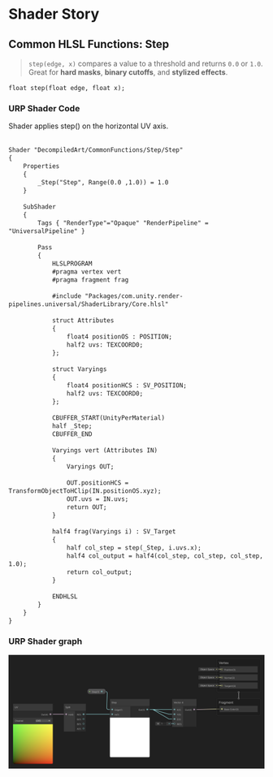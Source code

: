 # Shader Story

## Common HLSL Functions: Step

> `step(edge, x)` compares a value to a threshold and returns `0.0` or `1.0`.  
> Great for **hard masks**, **binary cutoffs**, and **stylized effects**.

```hlsl
float step(float edge, float x);
```


### URP Shader Code
Shader applies step() on the horizontal UV axis.

```hlsl

Shader "DecompiledArt/CommonFunctions/Step/Step"
{
    Properties
    {
        _Step("Step", Range(0.0 ,1.0)) = 1.0
    }

    SubShader
    {
        Tags { "RenderType"="Opaque" "RenderPipeline" = "UniversalPipeline" }

        Pass
        {
            HLSLPROGRAM
            #pragma vertex vert
            #pragma fragment frag

            #include "Packages/com.unity.render-pipelines.universal/ShaderLibrary/Core.hlsl"

            struct Attributes
            {
                float4 positionOS : POSITION;
                half2 uvs: TEXCOORD0;
            };

            struct Varyings
            {
                float4 positionHCS : SV_POSITION;
                half2 uvs: TEXCOORD0;
            };

            CBUFFER_START(UnityPerMaterial)
            half _Step;
            CBUFFER_END

            Varyings vert (Attributes IN)
            {
                Varyings OUT;

                OUT.positionHCS = TransformObjectToHClip(IN.positionOS.xyz);
                OUT.uvs = IN.uvs;
                return OUT;
            }

            half4 frag(Varyings i) : SV_Target
            {
                half col_step = step(_Step, i.uvs.x);
                half4 col_output = half4(col_step, col_step, col_step, 1.0);
                return col_output;
            }

            ENDHLSL
        }
    }
}
```

### URP Shader graph
<p align="center">
<img src="Resources/Images/Chapters/CommonFunctions/Step/DA_CommonFuncs_Step_Graph_01.png" alt="Lighting" title="Step: Graph">
</p>
